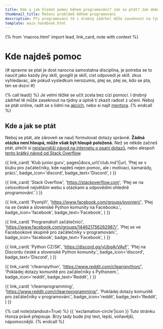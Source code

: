 ```yaml
---
title: Kde a jak hledat pomoc během programování? Jak se ptát? Jak debugovat?
thumbnail_title: Řešení problémů během programování
description: Při programování tě i drobný zádrhel může zaseknout na týdny a úplně ti zkazit radost z učení. Kde můžeš své problémy konzultovat a jak se ptát tak, aby se ti dostalo odpovědi?
template: main_handbook.html
---
```


{% from 'macros.html' import lead, link_card, note with context %}


# Kde najdeš pomoc

{#
  spravne se ptat je dost narocna samostatna disciplina, je potreba se to naucit jako kazdy jiny skill, googlit je skill, cist odpovedi je skill. zkus vyhledavac, ale pokud vysledkum nerozumis, ptej se, ptej se, kdo se pta, ten se dozvi
#}

{% call lead() %}
  Je velmi těžké se učit zcela bez cizí pomoci. I drobný zádrhel tě může zaseknout na týdny a úplně ti zkazit radost z učení. Neboj se ptát online, radit se s lidmi na [akcích](practice.md#najdi-inspiraci-poznej-lidi), nebo si najít [mentora](practice.md#najdi-si-mentora).
{% endcall %}

## Kde a jak se ptát

Neboj se ptát, ale zároveň se nauč formulovat dotazy správně. **Žádná otázka není hloupá, může však být hloupě položená.** Než se někde začneš ptát, přečti si [nejslavnější návod na internetu o psaní dotazů](https://www.root.cz/texty/jak-se-spravne-ptat/), nebo alespoň [tento krátký návod od Stack Overflow](https://stackoverflow.com/help/how-to-ask).

<div class="link-cards">
  {{ link_card(
    'Klub junior.guru',
    pages|docs_url('club.md')|url,
    'Ptej se v klubu pro začátečníky, kde najdeš nejen pomoc, ale i motivaci, kamarády, práci.',
    badge_icon='discord',
    badge_text='Discord',
  ) }}

  {{ link_card(
    'Stack Overflow',
    'https://stackoverflow.com',
    'Ptej se na celosvětově největším webu s otázkami a odpovědmi ohledně programování.'
  ) }}

  {{ link_card(
    'Pyonýři',
    'https://www.facebook.com/groups/pyonieri/',
    'Ptej na se české a slovenské Python komunity na Facebooku.',
    badge_icon='facebook',
    badge_text='Facebook',
  ) }}

  {{ link_card(
    'Programátoři začátečníci',
    'https://www.facebook.com/groups/144621756262987/',
    'Ptej se ve Facebookové skupině pro začátečníky v programování.',
    badge_icon='facebook',
    badge_text='Facebook',
  ) }}

  {{ link_card(
    'Python CZ/SK',
    'https://discord.gg/yUbgArVAyF',
    'Ptej na Discordu české a slovenské Python komunity.',
    badge_icon='discord',
    badge_text='Discord',
  ) }}

  {{ link_card(
    'r/learnpython',
    'https://www.reddit.com/r/learnpython/',
    'Pokládej dotazy komunitě pro začátečníky s Pythonem.',
    badge_icon='reddit',
    badge_text='Reddit',
  ) }}

  {{ link_card(
    'r/learnprogramming',
    'https://www.reddit.com/r/learnprogramming/',
    'Pokládej dotazy komunitě pro začátečníky v programování.',
    badge_icon='reddit',
    badge_text='Reddit',
  ) }}
</div>

{% call note(standout=True) %}
  {{ 'exclamation-circle'|icon }} Tuto stránku Honza právě přepisuje. Brzy tady bude jiný text, lepší, voňavější, nápomocnější.
{% endcall %}


<!-- {#

https://jvns.ca/blog/good-questions/

https://www.hash.cz/inferno/otazky.html

Zajímavý článek o tom, jak se správně ptát https://hamatti.org/posts/how-to-ask-help-for-technical-problems/

https://github.com/honzajavorek/junior.guru/issues/30

Zdravím Honzo, z těch tutoriálů by se klidně ještě hodilo nějaké uvedení do Stack Overflow :smile: . Já se v něm už snad tak nějak "orientuji", ale potřeboval bych asi ujasnit, jak v tom lépe (čti přesněji) vyhledávat a ideálně nevytvářet duplikátní posty k již zodpovězeným issues :thumbsup:

ja mam pocit, ze kym naformulujeme dobru otazku, napr. podla https://hamatti.org/posts/how-to-ask-help-for-technical-problems/ tak je vacsia sanca ze sami najdeme odpoved na danu otazku a tak ju nikde nenapiseme ... a potom tie otazky co vidime napisane od inych ludi nemusia byt reprezentativne najlepsie otazky ¯\_(ツ)_/¯

https://honzajavorek.cz/blog/empowered-by-ai-why-junior-devs-have-the-winning-edge/

- kdy se zeptat, rule of thumb
- jak se zeptat - navod podle lukyho
- kde se ptat
- jak se vyporadat s odpovedmi - zastaraly python, sexismus, debilni odpovedi, 50 ruznych odpovedi, kazdy to svoje s cim ma zkusenost, fanouskovstvi...
- TODO dobře položená otázka je skill, dobře položená otázka pomáhá ostatním ti dát užitečnou odpověď
- Poznej ... produkt - video nebo lidsky na akci poznat nějaký produkt
- jak funguje poradna? text od lukase, jak se ptat. neexistuje hloupa otazka, ale muze byt spatne polozena.
- Lukáš Kubec překlad jak se ptát otázky
- HOW TO DEBUG? :thinking:
- https://www.codeac.io/blog/upgrade-your-debugging-skills-and-code-like-pro.html
- https://www.codeac.io/blog/3-5-best-practices-on-how-to-prevent-debugging.html
- https://www.codeac.io/blog/how-to-save-time-while-debugging.html
- Co se týče contentu, bavíme se o nové kapitole do https://junior.guru/handbook/ a to mi může trvat, ale až k tomu dojde, tak se ozvu. Určitě to pak můžete sdílet, překládat do angličtiny, vydávat u sebe, atd. Ostatně licence příručky je https://creativecommons.org/licenses/by-sa/4.0/deed.cs
- https://www.instagram.com/p/CgcCjV8DkCj/
- https://en.wikipedia.org/wiki/Rubber_duck_debugging
- do pravidel v poradně dát nějaký tip jak se ptát správně
- dobře položená otázka je skill, dobře položená otázka pomáhá ostatním ti dát užitečnou odpověď https://stackoverflow.com/help/how-to-ask, https://jvns.ca/blog/good-questions/
- jak dávat kód na discord - drag and drop, fenced code blocks, screenshot...
- jak si pomoci s AI https://www.youtube.com/watch?v=DPg4EVufkfs
- https://meta.stackoverflow.com/questions/421831/temporary-policy-chatgpt-is-banned
- Jak se postavit k AI https://www.joshwcomeau.com/blog/the-end-of-frontend-development/
- These are incredibly powerful tools. They are far harder to use effectively than they first appear. Invest the effort, but approach with caution: we accidentally invented computers that can lie to us and we can't figure out how to make them stop. https://simonwillison.net/2023/Apr/7/chatgpt-lies/
- Ahoj, napadá mě, že do Příručky by se do Řešení problémů dalo přidat něco o chatgpt. Nebo teď to tam aspoň nevidím.


jak se ptat a proc juniori neumi pokladat dotazy
On je problém, že aby člověk mohl udělat ten dotaz, tak:

- musí aspoň zhruba tušit, na co se ptát (co je nám zřejmé, na to někdo v začátcích prostě hledí jak puk)
- musí umět dostatečně anglicky, aby dotaz položil (např. vědět, že podtržítko je "underscore", že když se něco sekne, říká se tomu "hangs", apod.)
- musí umět rozšifrovat dotaz/odpověď na Stack Overflow, kde je často jen podobný problém a tři nejednoznačné odpovědi, ze kterých dvě jsou na Python 2 nebo nebudou dotyčnému fungovat z jiných důvodů

Prostě je to složitější. Ono ani pokládat správně dotazy a rozšifrovat odpověď z různých stránek není tak primitivní, jak se pokročilejším zdá. Je to skill a přichází až časem. Vyloženě lenost nebo blbost tady vidím málokdy.


Jak se vůbec učit? V tomhle threadu je pěkně ilustrované, že někteří lidé se učí způsobem, který je pro naučení se programovat dost neefektivní: https://discord.com/channels/769966886598737931/1032224640392769576
Kdyby třeba v budoucnu do příručky přibyla kapitola "Jak se učit" něbo tak něco 🙂

Dev tip: Add "after:2018" to the end of every Google search for solutions to technical issues. It filters the results with fewer clicks. 💁🏾‍♀️— Taylor Poindexter (@engineering_bae) January 8, 2020
https://twitter.com/engineering_bae/status/1214956636730744833

Codebytes
http://links.iterable.com/e/evib?_t=13e4e7efd5b34d1d982e9fb34505f006&_m=94b78d4c11ee40998424e05884535f1f&_e=NtkvZFbtt5kmcjizGz3G6WJ1gv2GVvqrn_TOCqaxZNrvhrVZ_y7XsNa3TxV3WOMoq3uEhQfCmnasml1yGerDFC1MOjGSQmqJ5mwWGAlW0gDdJiO_YOczThgwbd4_2nWouzE7JLsfAAB5FsTjzvYdgg%3D%3D

Jak si nechat radit od druhých
The more universal a solution someone claims to have to whatever software engineering problem exists, and the more confident they are that it is a fully generalized solution, the more you should question them. The more specific and contingent the advice - the more someone says ‘it depends’ or ‘YourSQL works well in a read-heavy context with the following constraints’ the more likely they are to be leading you in the right direction. At least that’s what I have found.
https://earthly.dev/blog/thought-leaders/


Nevzdávej to. Většina lidí, kteří se začnou učit, odpadne v prvním měsíci. Zkus tento kritický čas překonat.
Nejúspěšnější jsou ti, kteří se učí pravidelně. Radši se uč každý den deset minut než dvakrát do měsíce čtyři hodiny.
Zkus na to přijít bez pomoci ostatních. Píšeš nějaký kód a nevíš si s ním rady? Nedívej se hned na správné řešení. Nehledej hned pomoc lektora. Udělej pár variací tvého kódu. Když na to přijdeš sám, posuneš se o veliký kus dál a rozvineš své problem solving skills. A navíc ze sebe máš dobrý pocit.
Používej Google. Když si nevíš rady a hledáš správnou odpověď, napiš to do Google. Určitě najdeš spoustu správných odpovědí, protože problém, který řešíš, už před tebou řešilo spoustu lidí. Stoprocentně.
Teorie nestačí. Určitě je dobré mít teoretické základy, ale ty musíš vyzkoušet na praktických úlohách.
Dej si pozor na stránky, které tvrdí, že tě naučí programovat za 4 dny nebo dokonce za pár hodin. Snaží se tě nalákat na své výukové materiály, které často nejsou příliš kvalitní. Naučit se programovat je záležitost několika měsíců až let.
Investice do vzdělání se vyplatí. Sice jsme v Česku a na Slovensku zvyklí, že za vysoké školy neplatíme, ale u kurzů je to trochu jinak. Když máš kurzy zpoplatněné, často dostaneš komplexnější a propracovanější materiály a doplňkové služby.
https://player.vimeo.com/video/302030589?badge=0&autopause=0&player_id=0&app_id=109608

tldr pages (man pages) https://tldr.sh/

jak se ptat kdy se ptat
https://trello.com/c/0kzSVb96/5606-jak-se-ptat-kdy-se-ptat

#} -->
